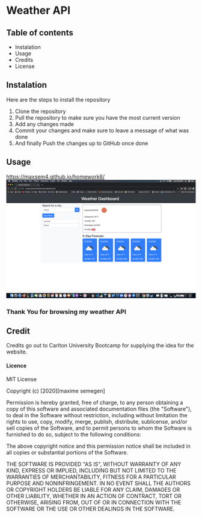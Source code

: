 # Weather API

## Table of contents

- Instalation
- Usage
- Credits
- License

## Instalation

Here are the steps to install the repository

1. Clone the repository
2. Pull the repository to make sure you have the most current version
3. Add any changes made
4. Commit your changes and make sure to leave a message of what was done
5. And finally Push the changes up to GitHub once done

## Usage

https://maxsem4.github.io/homework6/
![Image description](./assets/SS1.png)

### Thank You for browsing my weather API

## Credit

Credits go out to Carlton University Bootcamp for supplying the idea for the website.

#### Licence

MIT License

Copyright (c) [2020][maxime semegen]

Permission is hereby granted, free of charge, to any person obtaining a copy
of this software and associated documentation files (the "Software"), to deal
in the Software without restriction, including without limitation the rights
to use, copy, modify, merge, publish, distribute, sublicense, and/or sell
copies of the Software, and to permit persons to whom the Software is
furnished to do so, subject to the following conditions:

The above copyright notice and this permission notice shall be included in all
copies or substantial portions of the Software.

THE SOFTWARE IS PROVIDED "AS IS", WITHOUT WARRANTY OF ANY KIND, EXPRESS OR
IMPLIED, INCLUDING BUT NOT LIMITED TO THE WARRANTIES OF MERCHANTABILITY,
FITNESS FOR A PARTICULAR PURPOSE AND NONINFRINGEMENT. IN NO EVENT SHALL THE
AUTHORS OR COPYRIGHT HOLDERS BE LIABLE FOR ANY CLAIM, DAMAGES OR OTHER
LIABILITY, WHETHER IN AN ACTION OF CONTRACT, TORT OR OTHERWISE, ARISING FROM,
OUT OF OR IN CONNECTION WITH THE SOFTWARE OR THE USE OR OTHER DEALINGS IN THE
SOFTWARE.
